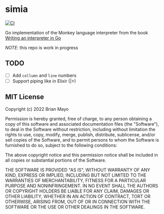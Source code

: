 # simia

[![CI](https://github.com/protiumx/simia/actions/workflows/ci.yml/badge.svg)](https://github.com/protiumx/simia/actions/workflows/ci.yml)

Go implementation of the Monkey language interpreter from the book [Writing an interpreter in Go](https://interpreterbook.com/)

*NOTE*: this repo is work in progress

## TODO
- [  ] Add `collumn` and `line` numbers
- [  ] Support piping like in Elixir (|>)

## MIT License

Copyright (c) 2022 Brian Mayo

Permission is hereby granted, free of charge, to any person obtaining a copy
of this software and associated documentation files (the "Software"), to deal
in the Software without restriction, including without limitation the rights
to use, copy, modify, merge, publish, distribute, sublicense, and/or sell
copies of the Software, and to permit persons to whom the Software is
furnished to do so, subject to the following conditions:

The above copyright notice and this permission notice shall be included in all
copies or substantial portions of the Software.

THE SOFTWARE IS PROVIDED "AS IS", WITHOUT WARRANTY OF ANY KIND, EXPRESS OR
IMPLIED, INCLUDING BUT NOT LIMITED TO THE WARRANTIES OF MERCHANTABILITY,
FITNESS FOR A PARTICULAR PURPOSE AND NONINFRINGEMENT. IN NO EVENT SHALL THE
AUTHORS OR COPYRIGHT HOLDERS BE LIABLE FOR ANY CLAIM, DAMAGES OR OTHER
LIABILITY, WHETHER IN AN ACTION OF CONTRACT, TORT OR OTHERWISE, ARISING FROM,
OUT OF OR IN CONNECTION WITH THE SOFTWARE OR THE USE OR OTHER DEALINGS IN THE
SOFTWARE.
